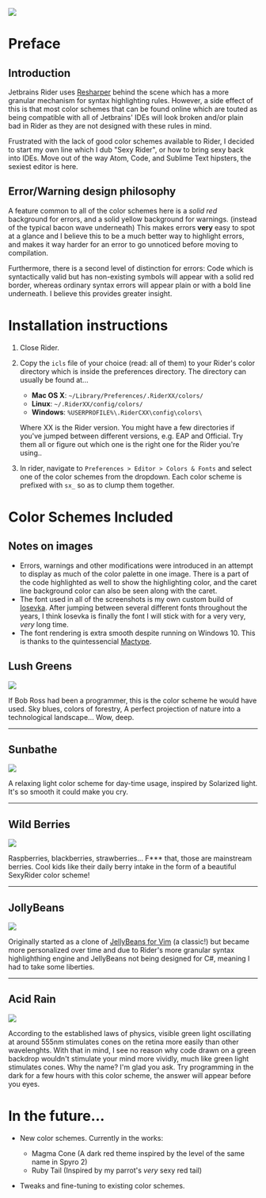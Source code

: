 ![](Images/bannerlogo.png)

# Preface

## Introduction

Jetbrains Rider uses [Resharper](https://www.jetbrains.com/resharper/) behind the scene which has a more granular mechanism for syntax highlighting rules. However, a side effect of this is that most color schemes that can be found online which are touted as being compatible with all of Jetbrains' IDEs will look broken and/or plain bad in Rider as they are not designed with these rules in mind.

Frustrated with the lack of good color schemes available to Rider, I decided to start my own line which I dub "Sexy Rider", or how to bring sexy back into IDEs. Move out of the way Atom, Code, and Sublime Text hipsters, the sexiest editor is here.

## Error/Warning design philosophy
A feature common to all of the color schemes here is a *solid red* background for errors, and a solid yellow background for warnings. (instead of the typical bacon wave underneath) This makes errors **very** easy to spot at a glance and I believe this to be a much better way to highlight errors, and makes it way harder for an error to go unnoticed before moving to compilation.

Furthermore, there is a second level of distinction for errors: Code which is syntactically valid but has non-existing symbols will appear with a solid red border, whereas ordinary syntax errors will appear plain or with a bold line underneath. I believe this provides greater insight.

# Installation instructions

1. Close Rider.

2. Copy the `icls` file of your choice (read: all of them) to your Rider's color directory which is inside the preferences directory. The directory can usually be found at...

   * **Mac OS X**: `~/Library/Preferences/.RiderXX/colors/`
   * **Linux**: `~/.RiderXX/config/colors/`
   * **Windows**: `%USERPROFILE%\.RiderCXX\config\colors\`

   Where XX is the Rider version. You might have a few directories if you've jumped between different versions, e.g. EAP and Official. Try them all or figure out which one is the right one for the Rider you're using..

3. In rider, navigate to `Preferences > Editor > Colors & Fonts` and select one of the color schemes from the dropdown. Each color scheme is prefixed with `sx_` so as to clump them together.

# Color Schemes Included

## Notes on images

* Errors, warnings and other modifications were introduced in an attempt to display as much of the color palette in one image. There is a part of the code highlighted as well to show the highlighting color, and the caret line background color can also be seen along with the caret.
* The font used in all of the screenshots is my own custom build of [Iosevka](https://github.com/be5invis/Iosevka). After jumping between several different fonts throughout the years, I think Iosevka is finally the font I will stick with for a very very, _very_ long time.
* The font rendering is extra smooth despite running on Windows 10. This is thanks to the quintessencial [Mactype](https://github.com/snowie2000/mactype).

## Lush Greens

![](Images/cs_LushGreens.png)

If Bob Ross had been a programmer, this is the color scheme he would have used. Sky blues, colors of forestry,  A perfect projection of nature into a technological landscape... Wow, deep.

---

## Sunbathe
![](Images/cs_Sunbathe.png)

A relaxing light color scheme for day-time usage, inspired by Solarized light. It's so smooth it could make you cry.

---

## Wild Berries

![](Images/cs_WildBerries.png)

Raspberries, blackberries, strawberries... F*** that, those are mainstream berries. Cool kids like their daily berry intake in the form of a beautiful SexyRider color scheme!

---

## JollyBeans
![](Images/cs_JollyBeans.png)

Originally started as a clone of [JellyBeans for Vim](https://github.com/nanotech/jellybeans.vim) (a classic!) but became more personalized over time and due to Rider's more granular syntax highlighthing engine and JellyBeans not being designed for C#, meaning I had to take some liberties.

---

## Acid Rain
![](Images/cs_AcidRain.png)

According to the established laws of physics, visible green light oscillating at around 555nm stimulates cones on the retina more easily than other wavelenghts. With that in mind, I see no reason why code drawn on a green backdrop wouldn't stimulate your mind more vividly, much like green light stimulates cones. Why the name? I'm glad you ask. Try programming in the dark for a few hours with this color scheme, the answer will appear before you eyes.

# In the future...

- New color schemes. Currently in the works:
    * Magma Cone (A dark red theme inspired by the level of the same name in Spyro 2)
    * Ruby Tail (Inspired by my parrot's _very_ sexy red tail)

- Tweaks and fine-tuning to existing color schemes.
